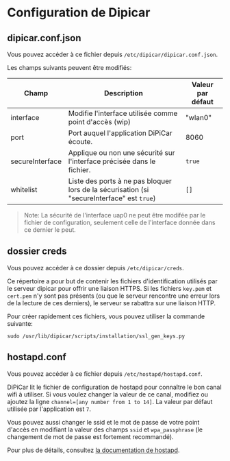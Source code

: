 # Configuration de Dipicar

  
## dipicar.conf.json
Vous pouvez accéder à ce fichier depuis `/etc/dipicar/dipicar.conf.json`.

Les champs suivants peuvent être modifiés:

| Champ | Description | Valeur par défaut |
|--|--|--|
| interface | Modifie l'interface utilisée comme point d'accès (wip) | "wlan0"  |
| port | Port auquel l'application DiPiCar écoute. | 8060 |
| secureInterface | Applique ou non une sécurité sur l'interface précisée dans le fichier. | `true` |
| whitelist | Liste des ports à ne pas bloquer lors de la sécurisation (si "secureInterface" est `true`)  | `[]` |

>Note: La sécurité de l'interface uap0 ne peut être modifée par le fichier de configuration, seulement celle de l'interface donnée dans ce dernier le peut. 

## dossier creds
Vous pouvez accéder à ce dossier depuis `/etc/dipicar/creds`.

Ce répertoire a pour but de contenir les fichiers d'identification utilisés par le serveur dipicar pour offrir une liaison HTTPS. Si les fichiers `key.pem` et `cert.pem` n'y sont pas présents (ou que le serveur rencontre une erreur lors de la lecture de ces derniers), le serveur se rabattra sur une liaison HTTP.

Pour créer rapidement ces fichiers, vous pouvez utiliser la commande suivante:

```
sudo /usr/lib/dipicar/scripts/installation/ssl_gen_keys.py
```

## hostapd.conf
Vous pouvez accéder à ce fichier depuis `/etc/hostapd/hostapd.conf`.

DiPiCar lit le fichier de configuration de hostapd pour connaître le bon canal wifi à utiliser. Si vous voulez changer la valeur de ce canal, modifiez ou ajoutez la ligne `channel=[any number from 1 to 14]`. La valeur par défaut utilisée par l'application est `7`.

Vous pouvez aussi changer le ssid et le mot de passe de votre point d'accès en modifiant la valeur des champs `ssid` et `wpa_passphrase` (le changement de mot de passe est fortement recommandé).

Pour plus de détails, consultez [la documentation de hostapd](https://doc.ubuntu-fr.org/hostapd).